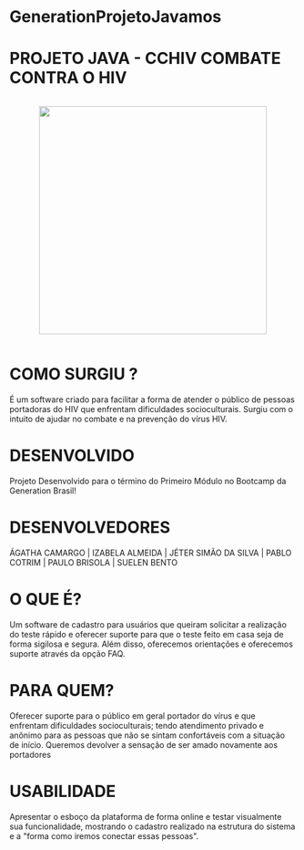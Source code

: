 # GenerationProjetoJavamos

# PROJETO JAVA - CCHIV COMBATE CONTRA O HIV
  
  
<div class="separator" style="clear: both;"><a href="https://blogger.googleusercontent.com/img/a/AVvXsEi6022vhWEMu8ef-iWJSAs5TjQ9xSpL9HSmbkQDQMqIZ8J_lefTFNJ86Ga-MfEuSkp7_0tSf_vedclZNnW8Ah8f6nS7a49uHsd4ZNX5dpr3NXK2nd0jH95B-UIGyOxbEggDVOqkzX0ErwFx46_3QyNUYU0vImhZVjib650tP28Xjlg29YpO6VtKTFDYaA=s228" style="display: block; padding: 1em 0; text-align: center; "><img alt="" border="0" width="400" data-original-height="228" data-original-width="228" src="https://blogger.googleusercontent.com/img/a/AVvXsEi6022vhWEMu8ef-iWJSAs5TjQ9xSpL9HSmbkQDQMqIZ8J_lefTFNJ86Ga-MfEuSkp7_0tSf_vedclZNnW8Ah8f6nS7a49uHsd4ZNX5dpr3NXK2nd0jH95B-UIGyOxbEggDVOqkzX0ErwFx46_3QyNUYU0vImhZVjib650tP28Xjlg29YpO6VtKTFDYaA=s400"/></a></div>

  
  
  # COMO SURGIU ?
   É um software criado para facilitar a forma de atender o público de pessoas portadoras do HIV que enfrentam dificuldades socioculturais. Surgiu com o intuito de ajudar no combate e na prevenção do vírus HIV.
    
  # DESENVOLVIDO
Projeto Desenvolvido para o término do Primeiro Módulo no Bootcamp da Generation Brasil!
  
  # DESENVOLVEDORES
ÁGATHA CAMARGO | IZABELA ALMEIDA | JÉTER SIMÃO DA SILVA | PABLO COTRIM | PAULO BRISOLA | SUELEN BENTO
  
  # O QUE É?
Um software de cadastro para usuários que queiram solicitar a realização do teste rápido e oferecer suporte para que o teste feito em casa seja de forma sigilosa e segura. Além disso, oferecemos orientações e oferecemos suporte através da opção FAQ.
  
  # PARA QUEM?
Oferecer suporte para o público em geral portador do vírus e que enfrentam dificuldades socioculturais; tendo atendimento privado e anônimo para as pessoas que não se sintam confortáveis com a situação de início. Queremos devolver a sensação de ser amado novamente aos portadores
  
  # USABILIDADE
Apresentar o esboço da plataforma de forma online e testar visualmente sua funcionalidade, mostrando o cadastro realizado na estrutura do sistema e a "forma como iremos conectar essas pessoas".
